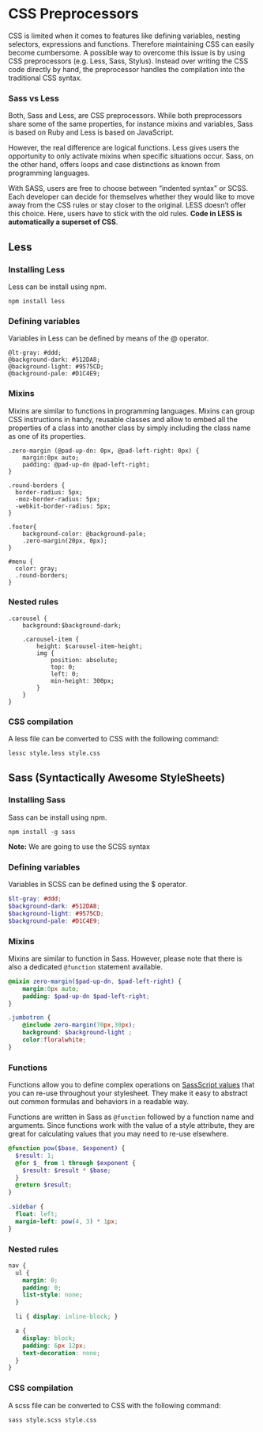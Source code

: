 # CSS Preprocessors

CSS is limited when it comes to features like defining variables, nesting selectors, expressions and functions. Therefore maintaining CSS can easily become cumbersome. A possible way to overcome this issue is by using CSS preprocessors (e.g. Less, Sass, Stylus). Instead over writing the CSS code directly by hand, the preprocessor handles the compilation into the traditional CSS syntax. 

### Sass vs Less

Both, Sass and Less, are CSS preprocessors. While both preprocessors share some of the same properties, for instance mixins and variables, Sass is based on Ruby and Less is based on JavaScript.

However, the real difference are logical functions. Less gives users the opportunity to only activate mixins when specific situations occur. Sass, on the other hand, offers loops and case distinctions as known from programming languages.

With SASS, users are free to choose between “indented syntax” or SCSS. Each developer can decide for themselves whether they would like to move away from the CSS rules or stay closer to the original. LESS doesn’t offer this choice. Here, users have to stick with the old rules. **Code in LESS is automatically a superset of CSS**.



## Less

### Installing Less

Less can be install using npm.

```shell
npm install less
```



### Defining variables

Variables in Less can be defined by means of the @ operator.

```less
@lt-gray: #ddd;
@background-dark: #512DA8;
@background-light: #9575CD;
@background-pale: #D1C4E9;
```



### Mixins

Mixins are similar to functions in programming languages. Mixins can group CSS instructions in handy, reusable classes and allow to embed all the properties of a class into another class by simply including the class name as one of its properties.

```less
.zero-margin (@pad-up-dn: 0px, @pad-left-right: 0px) {
	margin:0px auto;
	padding: @pad-up-dn @pad-left-right;
}

.round-borders {
  border-radius: 5px;
  -moz-border-radius: 5px;
  -webkit-border-radius: 5px;
}

.footer{
    background-color: @background-pale;
    .zero-margin(20px, 0px);
}

#menu {
  color: gray;
  .round-borders;
}
```



### Nested rules

```less
.carousel {
    background:$background-dark;

    .carousel-item {
        height: $carousel-item-height;
        img {
            position: absolute;
            top: 0;
            left: 0;
            min-height: 300px;
        }
    }
}

```



### CSS compilation

A less file can be converted to CSS with the following command:

```shell
lessc style.less style.css
```



## Sass (Syntactically Awesome StyleSheets)

### Installing Sass

Sass can be install using npm.

```shell
npm install -g sass
```

**Note:** We are going to use the SCSS syntax



### Defining variables 

Variables in SCSS can be defined using the $ operator.

```scss
$lt-gray: #ddd;
$background-dark: #512DA8;
$background-light: #9575CD;
$background-pale: #D1C4E9;
```



### Mixins

Mixins are similar to function in Sass. However, please note that there is also a dedicated `@function` statement available.

```scss
@mixin zero-margin($pad-up-dn, $pad-left-right) {
	margin:0px auto;
	padding: $pad-up-dn $pad-left-right;
}

.jumbotron {
    @include zero-margin(70px,30px);
    background: $background-light ;
    color:floralwhite;
}
```



### Functions

Functions allow you to define complex operations on [SassScript values](https://sass-lang.com/documentation/values) that you can re-use throughout your stylesheet. They make it easy to abstract out common formulas and behaviors in a readable way.

Functions are written in Sass as `@function` followed by a function name and arguments. Since functions work with the value of a style attribute, they are great for calculating values that you may need to re-use elsewhere. 

```scss
@function pow($base, $exponent) {
  $result: 1;
  @for $_ from 1 through $exponent {
    $result: $result * $base;
  }
  @return $result;
}

.sidebar {
  float: left;
  margin-left: pow(4, 3) * 1px;
}
```



### Nested rules

```scss
nav {
  ul {
    margin: 0;
    padding: 0;
    list-style: none;
  }

  li { display: inline-block; }

  a {
    display: block;
    padding: 6px 12px;
    text-decoration: none;
  }
}
```



### CSS compilation

A scss file can be converted to CSS with the following command:

```shell
sass style.scss style.css
```

